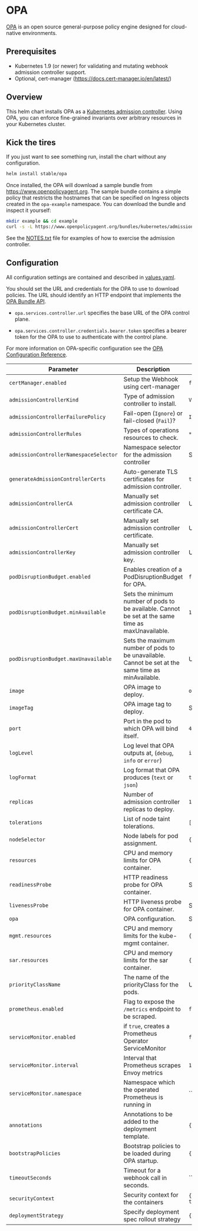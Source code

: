 # OPA

[OPA](https://www.openpolicyagent.org) is an open source general-purpose policy
engine designed for cloud-native environments.

## Prerequisites

- Kubernetes 1.9 (or newer) for validating and mutating webhook admission
  controller support.
- Optional, cert-manager (https://docs.cert-manager.io/en/latest/)

## Overview

This helm chart installs OPA as a [Kubernetes admission
controller](https://kubernetes.io/docs/reference/access-authn-authz/admission-controllers/).
Using OPA, you can enforce fine-grained invariants over arbitrary resources in
your Kubernetes cluster.

## Kick the tires

If you just want to see something run, install the chart without any
configuration.

```bash
helm install stable/opa
```

Once installed, the OPA will download a sample bundle from
https://www.openpolicyagent.org. The sample bundle contains a simple policy that
restricts the hostnames that can be specified on Ingress objects created in the
`opa-example` namespace. You can download the bundle and inspect it yourself:

```bash
mkdir example && cd example
curl -s -L https://www.openpolicyagent.org/bundles/kubernetes/admission | tar xzv
```

See the [NOTES.txt](./templates/NOTES.txt) file for examples of how to exercise
the admission controller.

## Configuration

All configuration settings are contained and described in
[values.yaml](values.yaml).

You should set the URL and credentials for the OPA to use to download policies.
The URL should identify an HTTP endpoint that implements the [OPA Bundle
API](https://www.openpolicyagent.org/docs/bundles.html).

- `opa.services.controller.url` specifies the base URL of the OPA control plane.

- `opa.services.controller.credentials.bearer.token` specifies a bearer token
  for the OPA to use to authenticate with the control plane.

For more information on OPA-specific configuration see the [OPA Configuration
Reference](https://www.openpolicyagent.org/docs/configuration.html).

| Parameter | Description | Default |
| --- | --- | --- |
| `certManager.enabled` | Setup the Webhook using cert-manager | `false` |
| `admissionControllerKind` | Type of admission controller to install. | `ValidatingWebhookConfiguration` |
| `admissionControllerFailurePolicy` | Fail-open (`Ignore`) or fail-closed (`Fail`)? | `Ignore` |
| `admissionControllerRules` | Types of operations resources to check. | `*` |
| `admissionControllerNamespaceSelector` | Namespace selector for the admission controller | See [values.yaml](values.yaml) |
| `generateAdmissionControllerCerts` | Auto-generate TLS certificates for admission controller. | `true` |
| `admissionControllerCA` | Manually set admission controller certificate CA. | Unset |
| `admissionControllerCert` | Manually set admission controller certificate. | Unset |
| `admissionControllerKey` | Manually set admission controller key. | Unset |
| `podDisruptionBudget.enabled` | Enables creation of a PodDisruptionBudget for OPA. | `false` |
| `podDisruptionBudget.minAvailable` | Sets the minimum number of pods to be available. Cannot be set at the same time as maxUnavailable. | `1` |
| `podDisruptionBudget.maxUnavailable` | Sets the maximum number of pods to be unavailable. Cannot be set at the same time as minAvailable. | Unset |
| `image` | OPA image to deploy. | `openpolicyagent/opa` |
| `imageTag` | OPA image tag to deploy. | See [values.yaml](values.yaml) |
| `port` | Port in the pod to which OPA will bind itself. | `443` |
| `logLevel` | Log level that OPA outputs at, (`debug`, `info` or `error`) | `info` |
| `logFormat` | Log format that OPA produces (`text` or `json`) | `text` |
| `replicas` | Number of admission controller replicas to deploy. | `1` |
| `tolerations` | List of node taint tolerations. | `[]` |
| `nodeSelector` | Node labels for pod assignment. | `{}` |
| `resources` | CPU and memory limits for OPA container. | `{}` |
| `readinessProbe` | HTTP readiness probe for OPA container. | See [values.yaml](values.yaml) |
| `livenessProbe` | HTTP liveness probe for OPA container. | See [values.yaml](values.yaml) |
| `opa` | OPA configuration. | See [values.yaml](values.yaml) |
| `mgmt.resources` | CPU and memory limits for the kube-mgmt container. | `{}` |
| `sar.resources` | CPU and memory limits for the sar container. | `{}` |
| `priorityClassName` | The name of the priorityClass for the pods. | Unset |
| `prometheus.enabled` | Flag to expose the `/metrics` endpoint to be scraped. | `false` |
| `serviceMonitor.enabled` | if `true`, creates a Prometheus Operator ServiceMonitor | `false` |
| `serviceMonitor.interval` | Interval that Prometheus scrapes Envoy metrics | `15s` |
| `serviceMonitor.namespace` | Namespace which the operated Prometheus is running in | `` |
| `annotations` | Annotations to be added to the deployment template. | `{}` |
| `bootstrapPolicies` | Bootstrap policies to be loaded during OPA startup. | `{}` |
| `timeoutSeconds` | Timeout for a webhook call in seconds. | `` |
| `securityContext` | Security context for the containers | `{enabled: false, runAsNonRoot: true, runAsUser: 1}` |
| `deploymentStrategy` | Specify deployment spec rollout strategy | `{}` |
